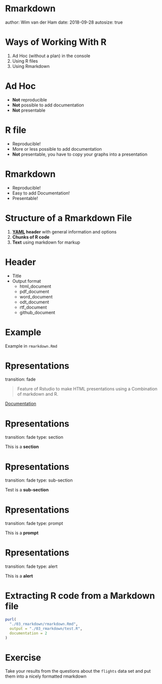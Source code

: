 

Rmarkdown
========================================================
author: Wim van der Ham
date: 2018-09-28
autosize: true

Ways of Working With R
========================================================

1. Ad Hoc (without a plan) in the console
1. Using R files
1. Using Rmarkdown

Ad Hoc
========================================================

- **Not** reproducible
- **Not** possible to add documentation
- **Not** presentable

R file
========================================================

- Reproducible!
- More or less possible to add documentation
- **Not** presentable, you have to copy your graphs into a presentation

Rmarkdown
========================================================

- Reproducible!
- Easy to add Documentation!
- Presentable!

Structure of a Rmarkdown File
========================================================

1. **[YAML](http://yaml.org/) header** with general information and options
2. **Chunks of R code**
3. **Text** using markdown for markup

Header
========================================================

- Title
- Output format
  - html_document
  - pdf_document
  - word_document
  - odt_document
  - rtf_document
  - github_document

Example
========================================================

Example in `rmarkdown.Rmd`

Rpresentations
========================================================
transition: fade

> Feature of Rstudio to make HTML presentations using a Combination of markdown and R.

[Documentation](https://support.rstudio.com/hc/en-us/sections/200130218-R-Presentations)

Rpresentations
========================================================
transition: fade
type: section

This is a **section**

Rpresentations
========================================================
transition: fade
type: sub-section

Test is a **sub-section**

Rpresentations
========================================================
transition: fade
type: prompt

This is a **prompt**

Rpresentations
========================================================
transition: fade
type: alert

This is a **alert**

Extracting R code from a Markdown file
========================================================


```r
purl(
  "./03_rmarkdown/rmarkdown.Rmd", 
  output = "./03_rmarkdown/test.R", 
  documentation = 2
)
```

Exercise
========================================================

Take your results from the questions about the `flights` data set and put them into a nicely formatted rmarkdown
